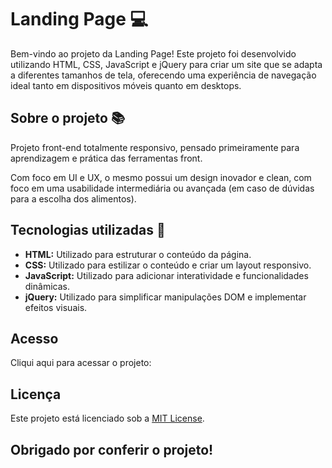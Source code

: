 # **Landing Page** 💻

Bem-vindo ao projeto da Landing Page! Este projeto foi desenvolvido utilizando HTML, CSS, JavaScript e jQuery para criar um site que se adapta a diferentes tamanhos de tela, oferecendo uma experiência de navegação ideal tanto em dispositivos móveis quanto em desktops.


## **Sobre o projeto** 📚

Projeto front-end totalmente responsivo, pensado primeiramente para aprendizagem e prática das ferramentas front.

Com foco em UI e UX, o mesmo possui um design inovador e clean, com foco em uma usabilidade intermediária ou avançada (em caso de dúvidas para a escolha dos alimentos).

## **Tecnologias utilizadas** 🔧
- **HTML:** Utilizado para estruturar o conteúdo da página.
- **CSS:** Utilizado para estilizar o conteúdo e criar um layout responsivo.
- **JavaScript:** Utilizado para adicionar interatividade e funcionalidades dinâmicas.
- **jQuery:** Utilizado para simplificar manipulações DOM e implementar efeitos visuais.

## **Acesso**
Cliqui aqui para acessar o projeto: 

## **Licença**

Este projeto está licenciado sob a [MIT License](LICENSE).

## **Obrigado por conferir o projeto**!